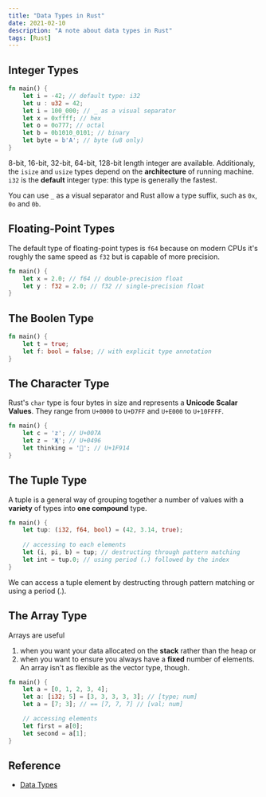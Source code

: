 ```yaml
---
title: "Data Types in Rust"
date: 2021-02-10
description: "A note about data types in Rust"
tags: [Rust]
---
```


## Integer Types
```rust
fn main() {
    let i = -42; // default type: i32
    let u : u32 = 42;
    let i = 100_000; // _ as a visual separator
    let x = 0xffff; // hex
    let o = 0o777; // octal
    let b = 0b1010_0101; // binary
    let byte = b'A'; // byte (u8 only)
}
```
8-bit, 16-bit, 32-bit, 64-bit, 128-bit length integer are available. Additionaly, the `isize` and `usize` types depend on the **architecture** of running machine. `i32` is the **default** integer type: this type is generally the fastest.

You can use `_` as a visual separator and Rust allow a type suffix, such as `0x`, `0o` and `0b`.

## Floating-Point Types

The default type of floating-point types is `f64` because on modern CPUs it's roughly the same speed as `f32` but is capable of more precision.

```rust
fn main() {
    let x = 2.0; // f64 // double-precision float
    let y : f32 = 2.0; // f32 // single-precision float
}
```

## The Boolen Type
```rust
fn main() {
    let t = true;
    let f: bool = false; // with explicit type annotation
}
```

## The Character Type
Rust's `char` type is four bytes in size and represents a **Unicode Scalar Values**. They range from `U+0000` to `U+D7FF` and `U+E000` to `U+10FFFF`.

```rust
fn main() {
    let c = 'z'; // U+007A
    let z = 'Җ'; // U+0496
    let thinking = '🤔'; // U+1F914
}
```

## The Tuple Type
A tuple is a general way of grouping together a number of values with a **variety** of types into **one compound** type.

```rust
fn main() {
    let tup: (i32, f64, bool) = (42, 3.14, true);
    
    // accessing to each elements
    let (i, pi, b) = tup; // destructing through pattern matching
    let int = tup.0; // using period (.) followed by the index
}
```
We can access a tuple element by destructing through pattern matching or using a period (.).

## The Array Type
Arrays are useful 
1. when you want your data allocated on the **stack** rather than the heap or 
2. when you want to ensure you always have a **fixed** number of elements.
An array isn't as flexible as the vector type, though.

```rust
fn main() {
    let a = [0, 1, 2, 3, 4];
    let a: [i32; 5] = [3, 3, 3, 3, 3]; // [type; num]
    let a = [7; 3]; // == [7, 7, 7] // [val; num]

    // accessing elements
    let first = a[0];
    let second = a[1];
}
```

## Reference
* [Data Types](https://doc.rust-lang.org/book/ch03-02-data-types.html)







































